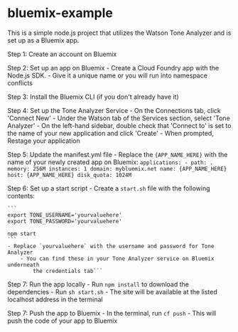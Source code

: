 # bluemix-example
This is a simple node.js project that utilizes the Watson Tone Analyzer and is 
set up as a Bluemix app.

Step 1: Create an account on Bluemix

Step 2: Set up an app on Bluemix
	- Create a Cloud Foundry app with the Node.js SDK.
	- Give it a unique name or you will run into namespace conflicts

Step 3: Install the Bluemix CLI (if you don't already have it)


Step 4: Set up the Tone Analyzer Service
	- On the Connections tab, click 'Connect New'
	- Under the Watson tab of the Services section, select 'Tone Analyzer'
	- On the left-hand sidebar, double check that 'Connect to' is set to the name
		of your new application and click 'Create'
	- When prompted, Restage your application

Step 5: Update the manifest.yml file
	- Replace the `{APP_NAME_HERE}` with the name of your newly created app on
		Bluemix:
		```
		applications:
		- path: .
		  memory: 256M
		  instances: 1
		  domain: mybluemix.net
		  name: {APP_NAME_HERE}
		  host: {APP_NAME_HERE}
		  disk_quota: 1024M
		```

Step 6: Set up a start script
	- Create a `start.sh` file with the following contents:

	```
	export TONE_USERNAME='yourvaluehere'
	export TONE_PASSWORD='yourvaluehere'

	npm start
	```
	- Replace `yourvaluehere` with the username and password for Tone Analyzer
		- You can find these in your Tone Analyzer service on Bluemix underneath
			the credentials tab```

Step 7: Run the app locally
	- Run `npm install` to download the dependencies
	- Run `sh start.sh`
	- The site will be available at the listed localhost address in the terminal

Step 7: Push the app to Bluemix
	- In the terminal, run `cf push`
	- This will push the code of your app to Bluemix
